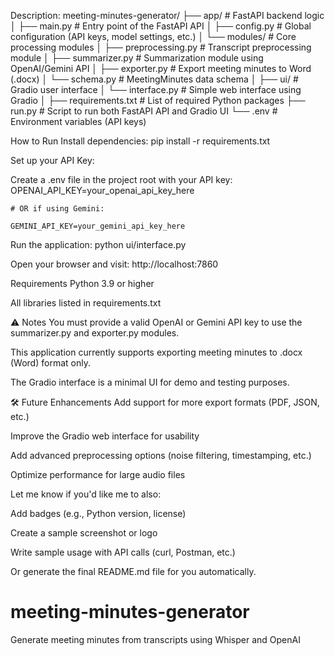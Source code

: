 Description:
meeting-minutes-generator/
├── app/ # FastAPI backend logic
│ ├── main.py # Entry point of the FastAPI API
│ ├── config.py # Global configuration (API keys, model settings, etc.)
│ └── modules/ # Core processing modules
│ ├── preprocessing.py # Transcript preprocessing module
│ ├── summarizer.py # Summarization module using OpenAI/Gemini API
│ ├── exporter.py # Export meeting minutes to Word (.docx)
│ └── schema.py # MeetingMinutes data schema
│
├── ui/ # Gradio user interface
│ └── interface.py # Simple web interface using Gradio
│
├── requirements.txt # List of required Python packages
├── run.py # Script to run both FastAPI API and Gradio UI
└── .env # Environment variables (API keys)

How to Run
Install dependencies:
pip install -r requirements.txt

Set up your API Key:

Create a .env file in the project root with your API key:
OPENAI_API_KEY=your_openai_api_key_here

    # OR if using Gemini:

    GEMINI_API_KEY=your_gemini_api_key_here

Run the application:
python ui/interface.py

Open your browser and visit:
http://localhost:7860

Requirements
Python 3.9 or higher

All libraries listed in requirements.txt

⚠️ Notes
You must provide a valid OpenAI or Gemini API key to use the summarizer.py and exporter.py modules.

This application currently supports exporting meeting minutes to .docx (Word) format only.

The Gradio interface is a minimal UI for demo and testing purposes.

🛠️ Future Enhancements
Add support for more export formats (PDF, JSON, etc.)

Improve the Gradio web interface for usability

Add advanced preprocessing options (noise filtering, timestamping, etc.)

Optimize performance for large audio files

Let me know if you'd like me to also:

Add badges (e.g., Python version, license)

Create a sample screenshot or logo

Write sample usage with API calls (curl, Postman, etc.)

Or generate the final README.md file for you automatically.

# meeting-minutes-generator

Generate meeting minutes from transcripts using Whisper and OpenAI
